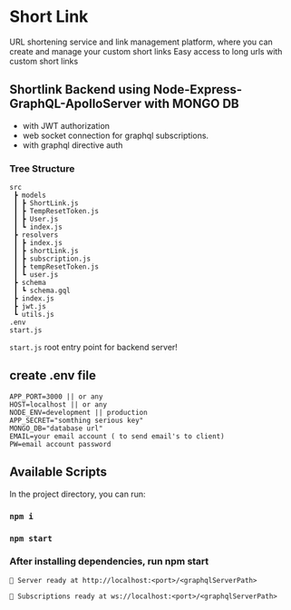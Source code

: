 # Short Link

  URL shortening service and link management platform, where you can create
  and manage your custom short links Easy access to long urls with custom
  short links 
  
## Shortlink Backend using Node-Express-GraphQL-ApolloServer with MONGO DB  

-   with JWT authorization
-   web socket connection for graphql subscriptions.
-   with graphql directive auth

### Tree Structure

    src
     ┣ models
     ┃ ┣ ShortLink.js
     ┃ ┣ TempResetToken.js
     ┃ ┣ User.js
     ┃ ┗ index.js
     ┣ resolvers
     ┃ ┣ index.js
     ┃ ┣ shortLink.js
     ┃ ┣ subscription.js
     ┃ ┣ tempResetToken.js
     ┃ ┗ user.js
     ┣ schema
     ┃ ┗ schema.gql
     ┣ index.js
     ┣ jwt.js
     ┗ utils.js
    .env
    start.js

`start.js` root entry point for backend server!

## create .env file

    APP_PORT=3000 || or any
    HOST=localhost || or any
    NODE_ENV=development || production
    APP_SECRET="somthing serious key"
    MONGO_DB="database url"
    EMAIL=your email account ( to send email's to client)
    PW=email account password

## Available Scripts

In the project directory, you can run:

### `npm i`

### `npm start`

### After installing dependencies, run npm start

`🚀 Server ready at http://localhost:<port>/<graphqlServerPath>`

`🚀 Subscriptions ready at ws://localhost:<port>/<graphqlServerPath>`
